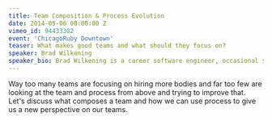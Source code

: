 ```yaml
---
title: Team Composition & Process Evolution
date: 2014-05-06 00:00:00 Z
vimeo_id: 94433302
event: 'ChicagoRuby Downtown'
teaser: What makes good teams and what should they focus on?
speaker: Brad Wilkening
speaker_bio: Brad Wilkening is a career software engineer, occasional stand up comedian and happens to be co-founder of DevMynd Software.
---
```


Way too many teams are focusing on hiring more bodies and far too few are looking at the team and process from above and trying to improve that. Let's discuss what composes a team and how we can use process to give us a new perspective on our teams.
